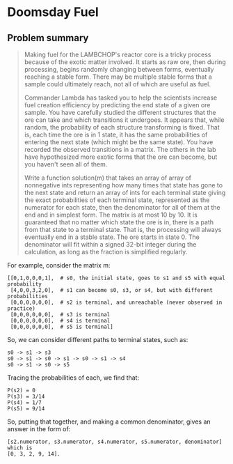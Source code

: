 # Doomsday Fuel

## Problem summary

> Making fuel for the LAMBCHOP's reactor core is a tricky process because of the exotic matter involved. It starts as raw ore, then during processing, begins randomly changing between forms, eventually reaching a stable form. There may be multiple stable forms that a sample could ultimately reach, not all of which are useful as fuel. 
>
> Commander Lambda has tasked you to help the scientists increase fuel creation efficiency by predicting the end state of a given ore sample. You have carefully studied the different structures that the ore can take and which transitions it undergoes. It appears that, while random, the probability of each structure transforming is fixed. That is, each time the ore is in 1 state, it has the same probabilities of entering the next state (which might be the same state).  You have recorded the observed transitions in a matrix. The others in the lab have hypothesized more exotic forms that the ore can become, but you haven't seen all of them.
> 
> Write a function solution(m) that takes an array of array of nonnegative ints representing how many times that state has gone to the next state and return an array of ints for each terminal state giving the exact probabilities of each terminal state, represented as the numerator for each state, then the denominator for all of them at the end and in simplest form. The matrix is at most 10 by 10. It is guaranteed that no matter which state the ore is in, there is a path from that state to a terminal state. That is, the processing will always eventually end in a stable state. The ore starts in state 0. The denominator will fit within a signed 32-bit integer during the calculation, as long as the fraction is simplified regularly.
>
For example, consider the matrix m:
```
[[0,1,0,0,0,1],  # s0, the initial state, goes to s1 and s5 with equal probability
 [4,0,0,3,2,0],  # s1 can become s0, s3, or s4, but with different probabilities
 [0,0,0,0,0,0],  # s2 is terminal, and unreachable (never observed in practice)
 [0,0,0,0,0,0],  # s3 is terminal
 [0,0,0,0,0,0],  # s4 is terminal
 [0,0,0,0,0,0],  # s5 is terminal]
```
So, we can consider different paths to terminal states, such as:
```
s0 -> s1 -> s3
s0 -> s1 -> s0 -> s1 -> s0 -> s1 -> s4
s0 -> s1 -> s0 -> s5
```
Tracing the probabilities of each, we find that:
```
P(s2) = 0
P(s3) = 3/14
P(s4) = 1/7
P(s5) = 9/14
```
  
So, putting that together, and making a common denominator, gives an answer in the form of:
```
[s2.numerator, s3.numerator, s4.numerator, s5.numerator, denominator]
which is
[0, 3, 2, 9, 14].
```
